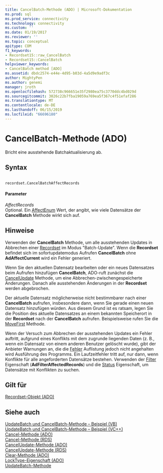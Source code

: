 ```yaml
---
title: CancelBatch-Methode (ADO) | Microsoft-Dokumentation
ms.prod: sql
ms.prod_service: connectivity
ms.technology: connectivity
ms.custom: ''
ms.date: 01/19/2017
ms.reviewer: ''
ms.topic: conceptual
apitype: COM
f1_keywords:
- Recordset15::raw_CancelBatch
- Recordset15::CancelBatch
helpviewer_keywords:
- CancelBatch method [ADO]
ms.assetid: dbdc2574-e44e-4d95-b03d-4a5d9e9adf3c
author: MightyPen
ms.author: genemi
manager: jroth
ms.openlocfilehash: 572738c966651e35f2980ea75c3770ddc4bd029d
ms.sourcegitcommit: 3026c22b7fba19059a769ea5f367c4f51efaf286
ms.translationtype: MT
ms.contentlocale: de-DE
ms.lasthandoff: 06/15/2019
ms.locfileid: "66696180"
---
```

# <a name="cancelbatch-method-ado"></a>CancelBatch-Methode (ADO)
Bricht eine ausstehende Batchaktualisierung ab.  
  
## <a name="syntax"></a>Syntax  
  
```  
  
recordset.CancelBatchAffectRecords  
```  
  
#### <a name="parameters"></a>Parameter  
 *AffectRecords*  
 Optional. Ein [AffectEnum](../../../ado/reference/ado-api/affectenum.md) Wert, der angibt, wie viele Datensätze der **CancelBatch** Methode wirkt sich auf.  
  
## <a name="remarks"></a>Hinweise  
 Verwenden der **CancelBatch** Methode, um alle ausstehenden Updates in Abbrechen einer [Recordset](../../../ado/reference/ado-api/recordset-object-ado.md) im Modus "Batch-Update". Wenn die **Recordset** befindet sich im sofortupdatemodus Aufrufen **CancelBatch** ohne **AdAffectCurrent** wird ein Fehler generiert.  
  
 Wenn Sie den aktuellen Datensatz bearbeiten oder ein neues Datensatzes beim Aufrufen hinzufügen **CancelBatch**, ADO-ruft zunächst die [CancelUpdate](../../../ado/reference/ado-api/cancelupdate-method-ado.md) Methode, um eine Abbrechen-zwischengespeicherte Änderungen. Danach alle ausstehenden Änderungen in der **Recordset** werden abgebrochen.  
  
 Der aktuelle Datensatz möglicherweise nicht bestimmbarer nach einer **CancelBatch** aufrufen, insbesondere dann, wenn Sie gerade einen neuen Datensatz hinzufügen würden. Aus diesem Grund ist es ratsam, legen Sie die Position des aktuelle Datensatzes an einem bekannten Speicherort in der **Recordset** nach der **CancelBatch** aufrufen. Beispielsweise rufen Sie die [MoveFirst](../../../ado/reference/ado-api/movefirst-movelast-movenext-and-moveprevious-methods-ado.md) Methode.  
  
 Wenn der Versuch zum Abbrechen der ausstehenden Updates ein Fehler auftritt, aufgrund eines Konflikts mit dem zugrunde liegenden Daten (z. B., wenn ein Datensatz von einem anderen Benutzer gelöscht wurde), gibt der Anbieter Warnungen an, die die [Fehler](../../../ado/reference/ado-api/errors-collection-ado.md) Auflistung jedoch nicht angehalten wird Ausführung des Programms. Ein Laufzeitfehler tritt auf, nur dann, wenn Konflikte für alle angeforderten Datensätze bestehen. Verwenden der [Filter](../../../ado/reference/ado-api/filter-property.md) Eigenschaft (**AdFilterAffectedRecords**) und die [Status](../../../ado/reference/ado-api/status-property-ado-recordset.md) Eigenschaft, um Datensätze mit Konflikten zu suchen.  
  
## <a name="applies-to"></a>Gilt für  
 [Recordset-Objekt (ADO)](../../../ado/reference/ado-api/recordset-object-ado.md)  
  
## <a name="see-also"></a>Siehe auch  
 [UpdateBatch und CancelBatch-Methode – Beispiel (VB)](../../../ado/reference/ado-api/updatebatch-and-cancelbatch-methods-example-vb.md)   
 [UpdateBatch und CancelBatch-Methode – Beispiel (VC++)](../../../ado/reference/ado-api/updatebatch-and-cancelbatch-methods-example-vc.md)   
 [Cancel-Methode (ADO)](../../../ado/reference/ado-api/cancel-method-ado.md)   
 [Cancel-Methode (RDS)](../../../ado/reference/rds-api/cancel-method-rds.md)   
 [CancelUpdate-Methode (ADO)](../../../ado/reference/ado-api/cancelupdate-method-ado.md)   
 [CancelUpdate-Methode (RDS)](../../../ado/reference/rds-api/cancelupdate-method-rds.md)   
 [Clear-Methode (ADO)](../../../ado/reference/ado-api/clear-method-ado.md)   
 [LockType-Eigenschaft (ADO)](../../../ado/reference/ado-api/locktype-property-ado.md)   
 [UpdateBatch-Methode](../../../ado/reference/ado-api/updatebatch-method.md)

